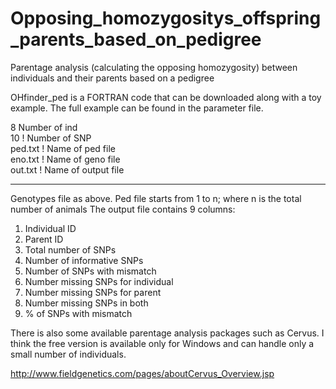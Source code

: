 # Opposing_homozygositys_offspring_parents_based_on_pedigree

Parentage analysis (calculating the opposing homozygosity) between individuals and their parents based on a pedigree

OHfinder_ped is a FORTRAN code that can be downloaded along with a toy example. The full example can be found in the parameter file.

8                            Number of ind           
10                         ! Number of SNP       
ped.txt                    ! Name of ped file         
eno.txt                    ! Name of geno file      
out.txt                    ! Name of output file 

-----------------------------------------------
Genotypes file as above.
 Ped file starts from 1 to n; where n is the total  number of animals 
 The output file contains 9 columns:          
 1. Individual ID                               
 2. Parent ID                                   
 3. Total number of SNPs                        
 4. Number of informative SNPs                  
 5. Number of SNPs with mismatch                
 6. Number missing SNPs for individual          
 7. Number missing SNPs for parent              
 8. Number missing SNPs in both                 
 9. % of SNPs with mismatch                     

There is also some available parentage analysis packages such as Cervus. I think the free version is available only for Windows and can handle only a small number of individuals. 

http://www.fieldgenetics.com/pages/aboutCervus_Overview.jsp
